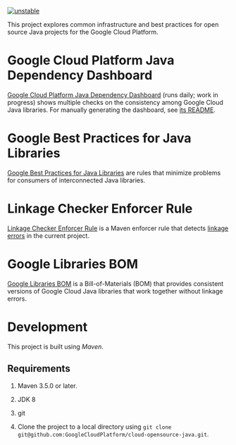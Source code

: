 [![unstable](http://badges.github.io/stability-badges/dist/unstable.svg)](http://github.com/badges/stability-badges)

This project explores common infrastructure and best practices for open source
Java projects for the Google Cloud Platform.

# Google Cloud Platform Java Dependency Dashboard

[Google Cloud Platform Java Dependency Dashboard](
https://storage.googleapis.com/cloud-opensource-java-dashboard/com.google.cloud/libraries-bom/snapshot/index.html)
(runs daily; work in progress) shows multiple checks on the consistency among
Google Cloud Java libraries. For manually generating the dashboard, see
[its README](./dashboard/README.md).

# Google Best Practices for Java Libraries

[Google Best Practices for Java Libraries](https://googlecloudplatform.github.io/cloud-opensource-java/)
are rules that minimize problems for consumers of interconnected Java libraries.

# Linkage Checker Enforcer Rule

[Linkage Checker Enforcer Rule](./enforcer-rules) is a Maven enforcer rule that
detects [linkage errors](
./library-best-practices/glossary.md#types-of-conflicts-and-compatibility) in
the current project.

# Google Libraries BOM

[Google Libraries BOM](https://github.com/GoogleCloudPlatform/cloud-opensource-java/wiki/The-Google-Cloud-Platform-Libraries-BOM) is a Bill-of-Materials (BOM) that
provides consistent versions of Google Cloud Java libraries that work together
without linkage errors.

# Development

This project is built using _Maven_.

## Requirements

1. Maven 3.5.0 or later.

1. JDK 8

1. git

1. Clone the project to a local directory using `git clone
   git@github.com:GoogleCloudPlatform/cloud-opensource-java.git`.
